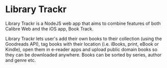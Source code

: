 # Library Trackr

Library Trackr is a NodeJS web app that aims to combine features of both Calibre Web and the iOS app, Book Track.

Library Trackr lets user's add their own books to their collection (using the Goodreads API), tag books with their location (i.e. iBooks, print, eBook or Kindle), open them in e-reader apps and upload public domain books so they can be downloaded anywhere. Books can be sorted by series, author and genre etc.

